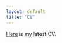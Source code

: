 ```yaml
---
layout: default
title: "CV"
---
```



[Here](https://www.dropbox.com/s/dvv84kadlp59hen/Mamunuru_CV%20%285%29.pdf?dl=0) is my latest CV. 
